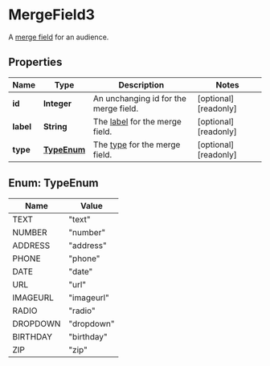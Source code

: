 

# MergeField3

A [merge field](https://mailchimp.com/developer/marketing/docs/merge-fields/) for an audience.

## Properties

| Name | Type | Description | Notes |
|------------ | ------------- | ------------- | -------------|
|**id** | **Integer** | An unchanging id for the merge field. |  [optional] [readonly] |
|**label** | **String** | The [label](https://mailchimp.com/developer/marketing/docs/merge-fields/#structure) for the merge field. |  [optional] [readonly] |
|**type** | [**TypeEnum**](#TypeEnum) | The [type](https://mailchimp.com/developer/marketing/docs/merge-fields/#structure) for the merge field. |  [optional] [readonly] |



## Enum: TypeEnum

| Name | Value |
|---- | -----|
| TEXT | &quot;text&quot; |
| NUMBER | &quot;number&quot; |
| ADDRESS | &quot;address&quot; |
| PHONE | &quot;phone&quot; |
| DATE | &quot;date&quot; |
| URL | &quot;url&quot; |
| IMAGEURL | &quot;imageurl&quot; |
| RADIO | &quot;radio&quot; |
| DROPDOWN | &quot;dropdown&quot; |
| BIRTHDAY | &quot;birthday&quot; |
| ZIP | &quot;zip&quot; |



